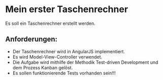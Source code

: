 # Mein erster Taschenrechner

Es soll ein Taschenrechner erstellt werden.

## Anforderungen:
- Der Taschenrechner wird in AngularJS implementiert.
- Es wird Model-View-Controller verwendet.
- Die Aufgabe wird mithilfe der Methodik Test-driven Development und dem Prozess Kanban gelöst.
- Es sollen funktionierende Tests vorhanden sein!!!

